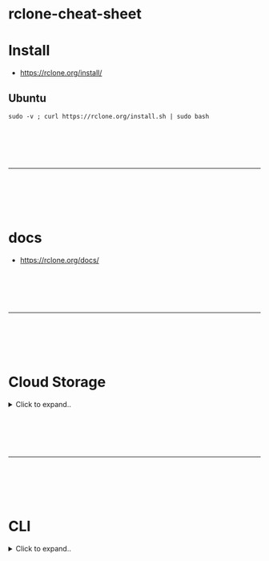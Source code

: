 # rclone-cheat-sheet


# Install
- https://rclone.org/install/

## Ubuntu
```shell
sudo -v ; curl https://rclone.org/install.sh | sudo bash
```










<br><br>
<br><br>
___
<br><br>
<br><br>



# docs
- https://rclone.org/docs/

















<br><br>
<br><br>
___
<br><br>
<br><br>



# Cloud Storage

<details><summary>Click to expand..</summary>


# Proton Drive
- https://rclone.org/protondrive/


## Create Remore Config
- The remote config file is located here `sudo gedit ~/.config/rclone/rclone.conf`

<br><br>

### Non-Interactive
```bash
#!/bin/bash

# Variablen definieren
USERNAME="xxxxxxxxxxx@protonmail.com"
PASSWORD="xxxxxxxxxxxxxxx"
MAILBOX_PASSWORD="xxxxxxxxxxxxxxxxxx"
TWO_FA="914892"
DESCRIPTION="Meine ProtonDrive Remote"

# Rclone Konfiguration erstellen
rclone config create --obscure proton protondrive \
    username="$USERNAME" \
    password="$PASSWORD" \
    mailbox_password="$MAILBOX_PASSWORD" \
    2fa="$TWO_FA" \
    replace_existing_draft=true \
    description="$DESCRIPTION"
```
- **Make sure that you execute the script with an valid 2FA code and then run `rclone lsd proton:` to auth**


<br><br>

### Interactive
```shell
rclone config

# Choose n) New remote

# set as name `remote`

# Choose number for Proton Drive - 43 / Proton Drive

# Enter username

# Choose y) Yes type in my own password

# Enter 2fa of your authenticator app

# Select y at Edit advanced config?

# Select y if you choosed a second layer password

# At encoding rpess enter for default

# Press again enter as default for file size

# Press again enter as default for app version

# Choose true for replace_existing_draft

# Choose true for enable_caching

# Set description for your remote

# Then choose no if it ask again for Edit advanced config?
```






<br><br>
<br><br>

# FAQ

## WARN RESTY 422 POST https://mail.proton.me/api/auth/v4: For security reasons, please complete CAPTCHA. If you can't pass it, please try updating your app or contact us here: https://proton.me/support/appeal-abuse (Code=9001, Status=422), Attempt 1
2025/02/17 13:07:41.224555 ERROR RESTY 422 POST https://mail.proton.me/api/auth/v4: For security reasons, please complete CAPTCHA. I
- Open `https://mail.proton.me` in new incognito browser window, sign-in and solve captcha. Then your host IP will be marked as captcha solved and you can continue

<br><br>

## WARN RESTY 422 POST https://mail.proton.me/api/auth/v4/2fa: Incorrect login credentials. Please try again. (Code=8002, Status=422), Attempt 1
- When youc reate your config and you enter your 2FA then it will will change in meantime so you must set the 2fa via you cli command e.g. in this list file command:
```shell
rclone ls remoteNameHere: --protondrive-2fa=123456
```

  
</details>

























<br><br>
<br><br>
___
<br><br>
<br><br>

# CLI


<details><summary>Click to expand..</summary>



## Rclone CLI Befehle und Optionen

Diese Tabelle listet die wichtigsten Rclone CLI Befehle und Optionen auf, basierend auf der von dir bereitgestellten Dokumentation.


<details><summary>Click to expand..</summary>

### Befehle (Subcommands)

| Befehl         | Beschreibung                                                                                                                               |
|-----------------|------------------------------------------------------------------------------------------------------------------------------------------|
| `rclone config`  | Startet eine interaktive Konfigurations-Session.                                                                                          |
| `rclone copy`    | Kopiert Dateien von der Quelle zum Ziel und überspringt bereits kopierte Dateien.                                                                |
| `rclone sync`    | Synchronisiert Quelle und Ziel, sodass das Ziel identisch mit der Quelle ist.                                                              |
| `rclone bisync`  | Bidirektionale Synchronisation zwischen zwei Pfaden.                                                                                                 |
| `rclone move`    | Verschiebt Dateien von der Quelle zum Ziel.                                                                                                     |
| `rclone delete`  | Entfernt den Inhalt eines Pfads.                                                                                                             |
| `rclone purge`   | Entfernt den Pfad und alle seine Inhalte.                                                                                                 |
| `rclone mkdir`   | Erstellt den Pfad, falls er noch nicht existiert.                                                                                                |
| `rclone rmdir`   | Entfernt den Pfad.                                                                                                                          |
| `rclone rmdirs`  | Entfernt leere Verzeichnisse unter dem Pfad.                                                                                                |
| `rclone check`   | Überprüft, ob die Dateien in der Quelle und im Ziel übereinstimmen.                                                                             |
| `rclone ls`      | Listet Objekte im Pfad mit Größe und Pfad auf.                                                                                                   |
| `rclone lsd`     | Listet Verzeichnisse/Container/Buckets im Pfad auf.                                                                                            |
| `rclone lsl`     | Listet Objekte im Pfad mit Größe, Änderungszeit und Pfad auf.                                                                                  |
| `rclone md5sum`  | Erstellt eine md5sum-Datei für Objekte im Pfad.                                                                                               |
| `rclone sha1sum` | Erstellt eine sha1sum-Datei für Objekte im Pfad.                                                                                              |
| `rclone size`    | Gibt die Gesamtgröße und Anzahl der Objekte in remote:path zurück.                                                                             |
| `rclone version` | Zeigt die Rclone-Versionsnummer an.                                                                                                         |
| `rclone cleanup` | Bereinigt das Remote, falls möglich.                                                                                                          |
| `rclone dedupe`  | Findet doppelte Dateien und löscht/benennt sie um.                                                                                              |
| `rclone authorize`| Remote-Authorisierung.                                                                                                                                |
| `rclone cat`     | Gibt den Inhalt einer Datei aus.                                                                                                               |
| `rclone copyto`  | Kopiert eine Datei von der Quelle zum Ziel (analog copy, aber für einzelne Dateien).                                                        |
| `rclone completion`| Gibt Shell-Completion-Skripte für Rclone aus.                                                                                              |
| `rclone gendocs` | Erzeugt Markdown-Dokumente für Rclone.                                                                                                        |
| `rclone listremotes`| Listet alle Remotes in der Konfigurationsdatei auf.                                                                                          |
| `rclone mount`   | Mountet das Remote als Mountpoint.                                                                                                           |
| `rclone moveto`  | Verschiebt eine Datei oder ein Verzeichnis von der Quelle zum Ziel (analog move, aber für einzelne Dateien).                                  |
| `rclone obscure` | Verschleiert Passwörter in der rclone.conf.                                                                                                   |
| `rclone cryptcheck`| Überprüft die Integrität eines verschlüsselten Remotes.                                                                                       |
| `rclone about`   | Ruft Quoteninformationen vom Remote ab.                                                                                                        |

### Optionen

Diese Tabelle listet eine Auswahl der wichtigsten Rclone-Optionen auf.  Beachte, dass es noch viele weitere Optionen gibt, die hier nicht aufgeführt sind. Für eine vollständige Liste konsultiere die Rclone-Dokumentation.

| Option                      | Beschreibung                                                                                                                                                                                             |
|-----------------------------|----------------------------------------------------------------------------------------------------------------------------------------------------------------------------------------------------------|
| `--backup-dir=DIR`          | Verschiebt Dateien, die überschrieben oder gelöscht würden, in dieses Verzeichnis.                                                                                                                         |
| `--bind string`             | Lokale Adresse für ausgehende Verbindungen.                                                                                                                                                               |
| `--bwlimit=BANDWIDTH_SPEC`    | Beschränkt die Bandbreite. Kann als einfache Bandbreite oder als Zeitplan angegeben werden.                                                                                                                |
| `--bwlimit-file=BANDWIDTH_SPEC` | Beschränkt die Bandbreite pro Datei.                                                                                                                                                                    |
| `--buffer-size=SIZE`          | Größe des Puffers für schnellere Dateiübertragungen.                                                                                                                                                     |
| `--cache-dir=DIR`           | Verzeichnis für Rclone-Caching.                                                                                                                                                                           |
| `--check-first`             | Führt alle Prüfungen durch, bevor Übertragungen gestartet werden.                                                                                                                                           |
| `--checkers=N`              | Anzahl paralleler Dateichecker.                                                                                                                                                                          |
| `-c, --checksum`            | Verwendet die Prüfsumme zur Bestimmung der Gleichheit von Dateien.                                                                                                                                       |
| `--color WHEN`              | Legt fest, wann Farben in der Ausgabe verwendet werden. `AUTO`, `NEVER`, oder `ALWAYS`.                                                                                                                    |
| `--compare-dest=DIR`        | Vergleicht Dateien in DIR zusätzlich zum Ziel.                                                                                                                                                           |
| `--config=CONFIG_FILE`      | Pfad zur Rclone-Konfigurationsdatei.                                                                                                                                                                     |
| `--contimeout=TIME`         | Verbindungstimeout.                                                                                                                                                                                     |
| `--copy-dest=DIR`           | Verwendet Server-Side-Copy von DIR zum Ziel.                                                                                                                                                            |
| `--dedupe-mode MODE`        | Modus für den `dedupe`-Befehl.                                                                                                                                                                            |
| `--default-time TIME`       | Standardzeit, wenn eine Datei oder ein Verzeichnis keine Änderungszeit hat.                                                                                                                                |
| `--disable FEATURE,FEATURE,...` | Deaktiviert eine Liste von optionalen Features.                                                                                                                                                            |
| `--dscp VALUE`           | Specify a DSCP value or name to use in connections.                                                                                                                            |
| `-n, --dry-run`             | Testlauf ohne Änderungen.                                                                                                                                                                               |
| `--error-on-no-transfer`    | Rclone gibt einen Fehler zurück, wenn keine Dateien übertragen wurden.                                                                                                                                       |
| `--fix-case`                | Korrigiert die Groß-/Kleinschreibung von Dateinamen bei der Synchronisierung.                                                                                                                             |
| `--fs-cache-expire-duration=TIME` | Dauer, für die Remotes im "fs cache" zwischengespeichert werden.                                                                                                                                          |
| `--fs-cache-expire-interval=TIME` | Wie oft Rclone auf zwischengespeicherte Remotes überprüft, die ablaufen.                                                                                                                                      |
| `--header`                  | Fügt einen HTTP-Header für alle Transaktionen hinzu.                                                                                                                                                        |
| `--human-readable`          | Gibt Größen und Zählungen in einem für Menschen lesbaren Format aus.                                                                                                                                         |
| `--ignore-case-sync`       | Ignoriert die Groß-/Kleinschreibung bei Dateinamen bei der Synchronisierung.                                                                                                                                   |
| `--ignore-checksum`         | Ignoriert Prüfsummenfehler.                                                                                                                                                                                |
| `--ignore-existing`         | Überspringt alle Dateien, die bereits im Ziel vorhanden sind.                                                                                                                                               |
| `--ignore-size`             | Ignoriert die Dateigröße beim Vergleich von Dateien.                                                                                                                                                       |
| `-I, --ignore-times`        | Lädt alle Dateien hoch, unabhängig vom Status der Dateien im Ziel.                                                                                                                                         |
| `--immutable`               | Behandelt Dateien als unveränderlich und verhindert Änderungen.                                                                                                                                              |
| `--inplace`               | Upload directly to the final name without creating a temporary partial file (increases performance)                                                                                                                    |
| `-i, --interactive`         | Bestätigung vor destruktiven Operationen.                                                                                                                                                                    |
| `--links / -l`              | Kopiert symbolische Links als Textdateien.                                                                                                                                                                  |
| `--log-file=FILE`           | Schreibt alle Rclone-Ausgaben in eine Datei.                                                                                                                                                               |
| `--log-level LEVEL`         | Log-Level für Rclone.                                                                                                                                                                                       |
| `--low-level-retries NUMBER`| Anzahl der Low-Level-Retries.                                                                                                                                                                            |
| `--max-backlog=N`          | Maximale Anzahl von Dateien, die auf Überprüfung oder Übertragung warten.                                                                                                                                      |
| `--max-delete=N`            | Maximale Anzahl von Dateien, die gelöscht werden dürfen.                                                                                                                                                     |
| `--max-depth=N`             | Maximale Rekursionstiefe.                                                                                                                                                                                   |
| `-M, --metadata`            | Kopiert Metadaten von der Quelle zum Ziel.                                                                                                                                                                   |
| `--modify-window=TIME`      | Maximal zulässige Zeitdifferenz für Dateimodifikationszeiten.                                                                                                                                                |
| `--no-check-dest`           | Vermeidet die Überprüfung des Ziels beim Kopieren von Dateien.                                                                                                                                          |
| `--no-traverse`             | Vermeidet das Traversieren des Ziel-Dateisystems beim Kopieren.                                                                                                                                          |
| `-P, --progress`            | Zeigt den Fortschritt in einem statischen Block im Terminal an.                                                                                                                                             |
| `-q, --quiet`               | Beschränkt die Ausgabe auf Fehlermeldungen.                                                                                                                                                                 |
| `--retries int`             | Anzahl der Wiederholungen bei Fehlern.                                                                                                                                                                     |
| `--size-only`               | Überprüft nur die Größe der Dateien beim Vergleich.                                                                                                                                                       |
| `--stats=TIME`              | Zeigt Datenübertragungsstatistiken in regelmäßigen Abständen an.                                                                                                                                             |
| `--stats-one-line`          | Kondensiert die Statistiken in eine einzige Zeile.                                                                                                                                                          |
| `--suffix=SUFFIX`           | Fügt ein Suffix zu Dateien hinzu, die überschrieben oder gelöscht würden.                                                                                                                                    |
| `--syslog`                  | Sendet alle Log-Ausgaben an Syslog.                                                                                                                                                                        |
| `--temp-dir=DIR`            | Verzeichnis für temporäre Dateien.                                                                                                                                                                          |
| `--timeout=TIME`            | IO-Idle-Timeout.                                                                                                                                                                                            |
| `--transfers=N`             | Anzahl paralleler Dateiübertragungen.                                                                                                                                                                       |
| `-u, --update`              | Überspringt Dateien, die im Ziel neuer sind.                                                                                                                                                                 |
| `-v, -vv, --verbose`        | Verbose Ausgabe (-v) oder sehr verbose Ausgabe (-vv).                                                                                                                                                         |
| `-V, --version`             | Zeigt die Versionsnummer an.                                                                                                                                                                                |
| `--multi-thread-cutoff`  | Verwende multithreaded Übertragungen für Dateien über dieser Größe (z.B. 256M). |
| `--multi-thread-streams` | Anzahl der Streams für multithreaded Übertragungen (Standard 4). |
| `--fast-list`    | Benutze die schnellere ListR Funktion wenn möglich. Verwende dies wenn du für API Aufrufe bezahlst. |
| `--track-renames`|  Verfolge umbenannte Dateien (experimental). Dies kann die Effizienz von `sync` erhöhen, wenn viele Dateien umbenannt wurden.|
|`--delete-before`, `--delete-during`, `--delete-after`|  Wann Dateien auf dem Ziel gelöscht werden sollen. (`before`, `during`, `after`). Die sicherste Option ist `after`.|
| `--rc`     | Aktiviere das Remote Control Interface |

**Wichtige Hinweise:**

*   **Dokumentation:** Diese Tabelle basiert auf dem bereitgestellten Text. Für detailliertere Informationen zu jeder Option und für alle verfügbaren Optionen konsultiere bitte die offizielle Rclone-Dokumentation.
*   **Optionen können sich ändern:** Die verfügbaren Optionen und ihre Funktionsweise können sich zwischen Rclone-Versionen ändern.  Achte darauf, die Dokumentation für deine verwendete Version zu konsultieren.

</details>














<br><br>
<br><br>

# config
- https://rclone.org/commands/rclone_config/


<details><summary>Click to expand..</summary>



# Rclone Config Befehle Übersicht

| Befehl                           | Beschreibung |
|----------------------------------|-------------|
| `rclone`                        | Zeigt Hilfe für Rclone-Befehle, Flags und Backends. |
| `rclone config create`          | Erstellt einen neuen Remote mit Name, Typ und Optionen. |
| `rclone config delete`          | Löscht einen bestehenden Remote. |
| `rclone config disconnect`      | Trennt den Benutzer vom Remote. |
| `rclone config dump`            | Gibt die Konfigurationsdatei als JSON aus. |
| `rclone config edit`            | Startet eine interaktive Konfigurationssitzung. |
| `rclone config encryption`      | Setzt, entfernt und überprüft die Verschlüsselung der Konfigurationsdatei. |
| `rclone config file`            | Zeigt den Pfad der verwendeten Konfigurationsdatei an. |
| `rclone config password`        | Aktualisiert das Passwort in einem bestehenden Remote. |
| `rclone config paths`           | Zeigt die verwendeten Pfade für Konfiguration, Cache, Temp etc. an. |
| `rclone config providers`       | Listet alle Anbieter und Optionen im JSON-Format auf. |
| `rclone config reconnect`       | Authentifiziert den Benutzer mit dem Remote erneut. |
| `rclone config redacted`        | Gibt die redigierte (entschlüsselte) Konfigurationsdatei aus oder die redigierte Konfiguration eines einzelnen Remotes. |
| `rclone config show`            | Gibt die (entschlüsselte) Konfigurationsdatei aus oder die Konfiguration eines einzelnen Remotes. |
| `rclone config touch`           | Stellt sicher, dass die Konfigurationsdatei existiert. |
| `rclone config update`          | Aktualisiert Optionen in einem bestehenden Remote. |
| `rclone config userinfo`        | Zeigt Informationen über den angemeldeten Benutzer des Remotes an. |


    
</details>












  
</details>


